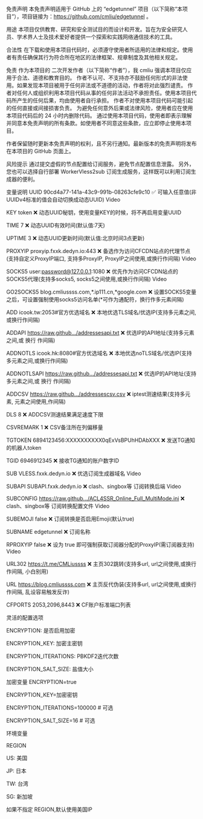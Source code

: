 免责声明
本免责声明适用于 GitHub 上的 “edgetunnel” 项目（以下简称“本项目”），项目链接为：https://github.com/cmliu/edgetunnel 。

用途
本项目仅供教育、研究和安全测试目的而设计和开发。旨在为安全研究人员、学术界人士及技术爱好者提供一个探索和实践网络通信技术的工具。

合法性
在下载和使用本项目代码时，必须遵守使用者所适用的法律和规定。使用者有责任确保其行为符合所在地区的法律框架、规章制度及其他相关规定。

免责
作为本项目的 二次开发作者（以下简称“作者”），我 cmliu 强调本项目仅应用于合法、道德和教育目的。
作者不认可、不支持亦不鼓励任何形式的非法使用。如果发现本项目被用于任何非法或不道德的活动，作者将对此强烈谴责。
作者对任何人或组织利用本项目代码从事的任何非法活动不承担责任。使用本项目代码所产生的任何后果，均由使用者自行承担。
作者不对使用本项目代码可能引起的任何直接或间接损害负责。
为避免任何意外后果或法律风险，使用者应在使用本项目代码后的 24 小时内删除代码。
通过使用本项目代码，使用者即表示理解并同意本免责声明的所有条款。如使用者不同意这些条款，应立即停止使用本项目。

作者保留随时更新本免责声明的权利，且不另行通知。最新版本的免责声明将发布在本项目的 GitHub 页面上。

风险提示
通过提交虚假的节点配置给订阅服务，避免节点配置信息泄露。
另外，您也可以选择自行部署 WorkerVless2sub 订阅生成服务，这样既可以利用订阅生成器的便利。

变量说明
UUID	90cd4a77-141a-43c9-991b-08263cfe9c10	✅	可输入任意值(非UUIDv4标准的值会自动切换成动态UUID)	Video

KEY	token	❌	动态UUID秘钥，使用变量KEY的时候，将不再启用变量UUID	

TIME	7	❌	动态UUID有效时间(默认值:7天)	

UPTIME	3	❌	动态UUID更新时间(默认值:北京时间3点更新)	

PROXYIP	proxyip.fxxk.dedyn.io:443	❌	备选作为访问CFCDN站点的代理节点(支持自定义ProxyIP端口, 支持多ProxyIP, ProxyIP之间使用,或换行作间隔)	Video

SOCKS5	user:password@127.0.0.1:1080	❌	优先作为访问CFCDN站点的SOCKS5代理(支持多socks5, socks5之间使用,或换行作间隔)	Video

GO2SOCKS5	blog.cmliussss.com,*.ip111.cn,*google.com	❌	设置SOCKS5变量之后，可设置强制使用socks5访问名单(*可作为通配符，换行作多元素间隔)	

ADD	icook.tw:2053#官方优选域名	❌	本地优选TLS域名/优选IP(支持多元素之间,或换行作间隔)	

ADDAPI	https://raw.github.../addressesapi.txt	❌	优选IP的API地址(支持多元素之间,或 换行 作间隔)	

ADDNOTLS	icook.hk:8080#官方优选域名	❌	本地优选noTLS域名/优选IP(支持多元素之间,或换行作间隔)	

ADDNOTLSAPI	https://raw.github.../addressesapi.txt	❌	优选IP的API地址(支持多元素之间,或 换行 作间隔)	

ADDCSV	https://raw.github.../addressescsv.csv	❌	iptest测速结果(支持多元素, 元素之间使用,作间隔)	

DLS	8	❌	ADDCSV测速结果满足速度下限	

CSVREMARK	1	❌	CSV备注所在列偏移量	

TGTOKEN	6894123456:XXXXXXXXXX0qExVsBPUhHDAbXXX	❌	发送TG通知的机器人token	

TGID	6946912345	❌	接收TG通知的账户数字ID	

SUB	VLESS.fxxk.dedyn.io	❌	优选订阅生成器域名	Video

SUBAPI	SUBAPI.fxxk.dedyn.io	❌	clash、singbox等 订阅转换后端	Video

SUBCONFIG	https://raw.github.../ACL4SSR_Online_Full_MultiMode.ini	❌	clash、singbox等 订阅转换配置文件	Video

SUBEMOJI	false	❌	订阅转换是否启用Emoji(默认true)	

SUBNAME	edgetunnel	❌	订阅名称	

RPROXYIP	false	❌	设为 true 即可强制获取订阅器分配的ProxyIP(需订阅器支持)	Video

URL302	https://t.me/CMLiussss	❌	主页302跳转(支持多url, url之间使用,或换行作间隔, 小白别用)	

URL	https://blog.cmliussss.com	❌	主页反代伪装(支持多url, url之间使用,或换行作间隔, 乱设容易触发反诈)	

CFPORTS	2053,2096,8443	❌	CF账户标准端口列表	

灵活的配置选项

ENCRYPTION: 是否启用加密

ENCRYPTION_KEY: 加密主密钥

ENCRYPTION_ITERATIONS: PBKDF2迭代次数

ENCRYPTION_SALT_SIZE: 盐值大小

加密变量
ENCRYPTION=true

ENCRYPTION_KEY=加密密钥

ENCRYPTION_ITERATIONS=100000  # 可选

ENCRYPTION_SALT_SIZE=16      # 可选

环境变量

REGION

US: 美国

JP: 日本

TW: 台湾

SG: 新加坡

如果不指定 REGION,默认使用美国IP
